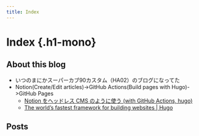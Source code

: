 ```yaml
---
title: Index
---
```


# <span>Index</span> {.h1-mono}

## About this blog
- いつのまにかスーパーカブ90カスタム（HA02）のブログになってた
- Notion(Create/Edit articles)->GitHub Actions(Build pages with Hugo)->GitHub Pages
  - [Notion をヘッドレス CMS のように使う (with GitHub Actions, hugo)](https://tbsmcd.net/post/notion2hugo/)
  - [The world’s fastest framework for building websites | Hugo](https://gohugo.io/)


## Posts
